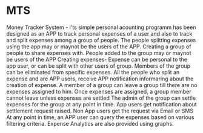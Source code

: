 # MTS
Money Tracker System  - i'ts simple personal acounting programm has been designed as an APP to track personal expenses of a user and also to track and split expenses among a group of people. The people splitting expenses using the app may or maynot be the users of the APP.
Creating a group of people to share expenses with. People added to the group may or maynot be users of the APP
Creating expenses- Expense can be personal to the app user, or can be split with other users of group.
Members of the group can be eliminated from specific expenses.
All the people who split an expense and are APP users, receive APP notification informaring about the creation of expense.
A member of a group can leave a group till there are no expenses assigned to him. Once expenses are assigned, a group member cannot leave unless expenses are settled
The admin of the group can settle expenses for the group at any point in time. App users get notification about settlement request raised. Non App users get the request via Email or SMS
At any point in time, an APP user can query the expenses based on various filtering criteria.
Expense Analytics are also provided using graphs.
